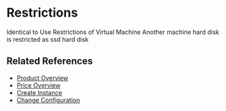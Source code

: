 # Restrictions

Identical to Use Restrictions of Virtual Machine
Another machine hard disk is restricted as ssd hard disk

## Related References

- [Product Overview](../Product-Introduction/Overview.md)
- [Price Overview](../Pricing/Price-Overview.md)
- [Create Instance](../Getting-Started/Create-Instance.md)
- [Change Configuration](../Operation-Guide/Instance-Management/Modify-Instance-Spec.md)
